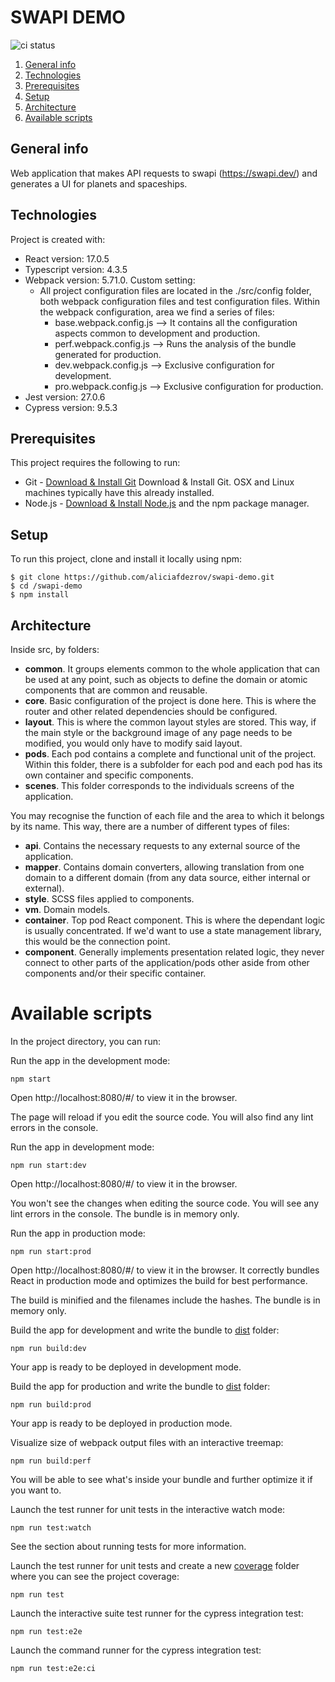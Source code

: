 # SWAPI DEMO

![ci status](https://github.com/aliciafdezrov/swapi-demo/actions/workflows/ci.yml/badge.svg)

1. [General info](#general-info)
2. [Technologies](#technologies)
3. [Prerequisites](#prerequisites)
4. [Setup](#setup)
5. [Architecture](#architecture)
6. [Available scripts](#available-scripts)

## General info

Web application that makes API requests to swapi (https://swapi.dev/) and generates a UI for planets and spaceships.

## Technologies

Project is created with:

* React version: 17.0.5
* Typescript version: 4.3.5
* Webpack version: 5.71.0. Custom setting:
    * All project configuration files are located in the ./src/config folder, both webpack configuration files and test
      configuration files. Within the webpack configuration, area we find a series of files:
        - base.webpack.config.js --> It contains all the configuration aspects common to development and production.
        - perf.webpack.config.js --> Runs the analysis of the bundle generated for production.
        - dev.webpack.config.js --> Exclusive configuration for development.
        - pro.webpack.config.js --> Exclusive configuration for production.
* Jest version: 27.0.6
* Cypress version: 9.5.3

## Prerequisites

This project requires the following to run:

* Git - [Download & Install Git](https://git-scm.com/downloads) Download & Install Git. OSX and Linux machines typically
  have this already installed.
* Node.js - [Download & Install Node.js](https://nodejs.org/en/download/) and the npm package manager.

## Setup

To run this project, clone and install it locally using npm:

```
$ git clone https://github.com/aliciafdezrov/swapi-demo.git
$ cd /swapi-demo
$ npm install
```

## Architecture

Inside src, by folders:

- **common**. It groups elements common to the whole application that can be used at any point, such as objects to
  define the domain or atomic components that are common and reusable.
- **core**. Basic configuration of the project is done here. This is where the router and other related dependencies
  should be configured.
- **layout**. This is where the common layout styles are stored. This way, if the main style or the background image of
  any page needs to be modified, you would only have to modify said layout.
- **pods**. Each pod contains a complete and functional unit of the project. Within this folder, there is a subfolder
  for each pod and each pod has its own container and specific components.
- **scenes**. This folder corresponds to the individuals screens of the application.

You may recognise the function of each file and the area to which it belongs by its name. This way, there are a number
of different types of files:

- **api**. Contains the necessary requests to any external source of the application.
- **mapper**. Contains domain converters, allowing translation from one domain to a different domain (from any data
  source, either internal or external).
- **style**. SCSS files applied to components.
- **vm**. Domain models.
- **container**. Top pod React component. This is where the dependant logic is usually concentrated. If we'd want to use
  a state management library, this would be the connection point.
- **component**. Generally implements presentation related logic, they never connect to other parts of the
  application/pods other aside from other components and/or their specific container.

# Available scripts

In the project directory, you can run:

Run the app in the development mode:

```
npm start
```

Open http://localhost:8080/#/ to view it in the browser.

The page will reload if you edit the source code. You will also find any lint errors in the console.

Run the app in development mode:

```
npm run start:dev
```

Open http://localhost:8080/#/ to view it in the browser.

You won't see the changes when editing the source code. You will see any lint errors in the console. The bundle is in
memory only.

Run the app in production mode:

```
npm run start:prod
```

Open http://localhost:8080/#/ to view it in the browser. It correctly bundles React in production mode and optimizes the
build for best performance.

The build is minified and the filenames include the hashes. The bundle is in memory only.

Build the app for development and write the bundle to [dist](./dist) folder:

```
npm run build:dev
```

Your app is ready to be deployed in development mode.

Build the app for production and write the bundle to [dist](./dist) folder:

```
npm run build:prod
```

Your app is ready to be deployed in production mode.

Visualize size of webpack output files with an interactive treemap:

```
npm run build:perf
```

You will be able to see what's inside your bundle and further optimize it if you want to.

Launch the test runner for unit tests in the interactive watch mode:

```
npm run test:watch
```

See the section about running tests for more information.

Launch the test runner for unit tests and create a new [coverage](./coverage) folder where you can see the project
coverage:

```
npm run test
```

Launch the interactive suite test runner for the cypress integration test:

```
npm run test:e2e
```

Launch the command runner for the cypress integration test:

```
npm run test:e2e:ci
```

